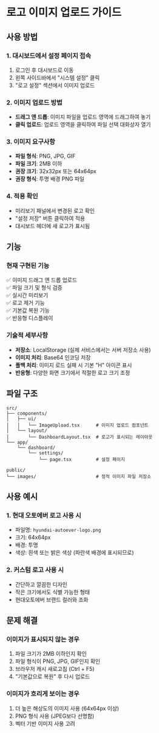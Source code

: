 # 로고 이미지 업로드 가이드

## 사용 방법

### 1. 대시보드에서 설정 페이지 접속
1. 로그인 후 대시보드로 이동
2. 왼쪽 사이드바에서 "시스템 설정" 클릭
3. "로고 설정" 섹션에서 이미지 업로드

### 2. 이미지 업로드 방법
- **드래그 앤 드롭**: 이미지 파일을 업로드 영역에 드래그하여 놓기
- **클릭 업로드**: 업로드 영역을 클릭하여 파일 선택 대화상자 열기

### 3. 이미지 요구사항
- **파일 형식**: PNG, JPG, GIF
- **파일 크기**: 2MB 이하
- **권장 크기**: 32x32px 또는 64x64px
- **권장 형식**: 투명 배경 PNG 파일

### 4. 적용 확인
- 미리보기 패널에서 변경된 로고 확인
- "설정 저장" 버튼 클릭하여 적용
- 대시보드 헤더에 새 로고가 표시됨

## 기능

### 현재 구현된 기능
✅ 이미지 드래그 앤 드롭 업로드  
✅ 파일 크기 및 형식 검증  
✅ 실시간 미리보기  
✅ 로고 제거 기능  
✅ 기본값 복원 기능  
✅ 반응형 디스플레이  

### 기술적 세부사항
- **저장소**: LocalStorage (실제 서비스에서는 서버 저장소 사용)
- **이미지 처리**: Base64 인코딩 저장
- **폴백 처리**: 이미지 로드 실패 시 기본 "H" 아이콘 표시
- **반응형**: 다양한 화면 크기에서 적절한 로고 크기 조정

## 파일 구조

```
src/
├── components/
│   ├── ui/
│   │   └── ImageUpload.tsx      # 이미지 업로드 컴포넌트
│   └── layout/
│       └── DashboardLayout.tsx  # 로고가 표시되는 레이아웃
└── app/
    └── dashboard/
        └── settings/
            └── page.tsx         # 설정 페이지

public/
└── images/                      # 정적 이미지 파일 저장소
```

## 사용 예시

### 1. 현대 오토에버 로고 사용 시
- 파일명: `hyundai-autoever-logo.png`
- 크기: 64x64px
- 배경: 투명
- 색상: 흰색 또는 밝은 색상 (파란색 배경에 표시되므로)

### 2. 커스텀 로고 사용 시
- 간단하고 깔끔한 디자인
- 작은 크기에서도 식별 가능한 형태
- 현대오토에버 브랜드 컬러와 조화

## 문제 해결

### 이미지가 표시되지 않는 경우
1. 파일 크기가 2MB 이하인지 확인
2. 파일 형식이 PNG, JPG, GIF인지 확인
3. 브라우저 캐시 새로고침 (Ctrl + F5)
4. "기본값으로 복원" 후 다시 업로드

### 이미지가 흐리게 보이는 경우
1. 더 높은 해상도의 이미지 사용 (64x64px 이상)
2. PNG 형식 사용 (JPEG보다 선명함)
3. 벡터 기반 이미지 사용 고려